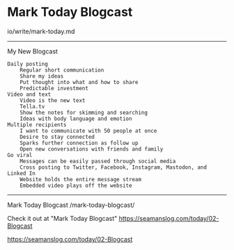 
# Mark Today Blogcast

io/write/mark-today.md

---

My New Blogcast

    Daily posting
        Regular short communication
        Share my ideas
        Put thought into what and how to share
        Predictable investment
    Video and text
        Video is the new text
        Tella.tv
        Show the notes for skimming and searching
        Ideas with body language and emotion
    Multiple recipients
        I want to communicate with 50 people at once
        Desire to stay connected
        Sparks further connection as follow up
        Open new conversations with friends and family
    Go viral
        Messages can be easily passed through social media
        Cross posting to Twitter, Facebook, Instagram, Mastodon, and Linked In
        Website holds the entire message stream
        Embedded video plays off the website

---

Mark Today Blogcast
/mark-today-blogcast/

Check it out at "Mark Today Blogcast"
https://seamanslog.com/today/02-Blogcast

https://seamanslog.com/today/02-Blogcast